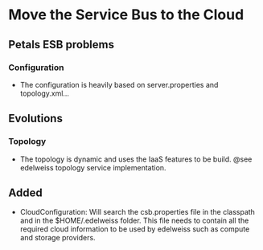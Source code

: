 # Move the Service Bus to the Cloud

## Petals ESB problems
### Configuration
- The configuration is heavily based on server.properties and topology.xml...

## Evolutions
### Topology
- The topology is dynamic and uses the IaaS features to be build. @see edelweiss topology service implementation.

## Added
- CloudConfiguration: Will search the csb.properties file in the classpath and in the $HOME/.edelweiss folder. This file needs to contain all the required cloud information to be used by edelweiss such as compute and storage providers.



